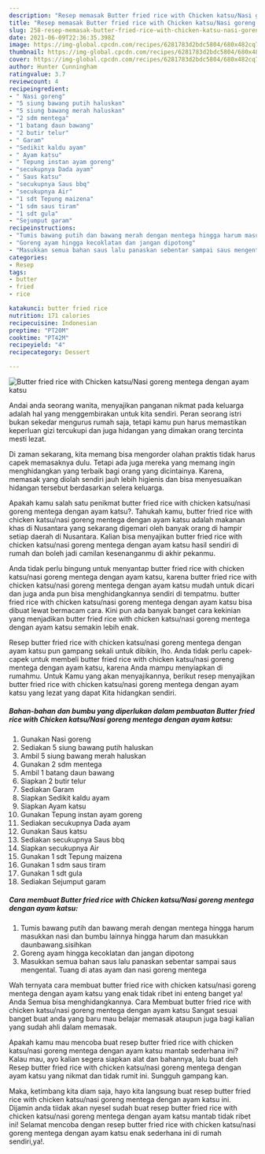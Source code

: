 ```yaml
---
description: "Resep memasak Butter fried rice with Chicken katsu/Nasi goreng mentega dengan ayam katsu yang nikmat Untuk Jualan"
title: "Resep memasak Butter fried rice with Chicken katsu/Nasi goreng mentega dengan ayam katsu yang nikmat Untuk Jualan"
slug: 258-resep-memasak-butter-fried-rice-with-chicken-katsu-nasi-goreng-mentega-dengan-ayam-katsu-yang-nikmat-untuk-jualan
date: 2021-06-09T22:36:35.398Z
image: https://img-global.cpcdn.com/recipes/6281783d2bdc5804/680x482cq70/butter-fried-rice-with-chicken-katsunasi-goreng-mentega-dengan-ayam-katsu-foto-resep-utama.jpg
thumbnail: https://img-global.cpcdn.com/recipes/6281783d2bdc5804/680x482cq70/butter-fried-rice-with-chicken-katsunasi-goreng-mentega-dengan-ayam-katsu-foto-resep-utama.jpg
cover: https://img-global.cpcdn.com/recipes/6281783d2bdc5804/680x482cq70/butter-fried-rice-with-chicken-katsunasi-goreng-mentega-dengan-ayam-katsu-foto-resep-utama.jpg
author: Hunter Cunningham
ratingvalue: 3.7
reviewcount: 4
recipeingredient:
- " Nasi goreng"
- "5 siung bawang putih haluskan"
- "5 siung bawang merah haluskan"
- "2 sdm mentega"
- "1 batang daun bawang"
- "2 butir telur"
- " Garam"
- "Sedikit kaldu ayam"
- " Ayam katsu"
- " Tepung instan ayam goreng"
- "secukupnya Dada ayam"
- " Saus katsu"
- "secukupnya Saus bbq"
- "secukupnya Air"
- "1 sdt Tepung maizena"
- "1 sdm saus tiram"
- "1 sdt gula"
- "Sejumput garam"
recipeinstructions:
- "Tumis bawang putih dan bawang merah dengan mentega hingga harum masukkan nasi dan bumbu lainnya hingga harum dan masukkan daunbawang.sisihkan"
- "Goreng ayam hingga kecoklatan dan jangan dipotong"
- "Masukkan semua bahan saus lalu panaskan sebentar sampai saus mengental. Tuang di atas ayam dan nasi goreng mentega"
categories:
- Resep
tags:
- butter
- fried
- rice

katakunci: butter fried rice 
nutrition: 171 calories
recipecuisine: Indonesian
preptime: "PT20M"
cooktime: "PT42M"
recipeyield: "4"
recipecategory: Dessert

---
```



![Butter fried rice with Chicken katsu/Nasi goreng mentega dengan ayam katsu](https://img-global.cpcdn.com/recipes/6281783d2bdc5804/680x482cq70/butter-fried-rice-with-chicken-katsunasi-goreng-mentega-dengan-ayam-katsu-foto-resep-utama.jpg)

Andai anda seorang wanita, menyajikan panganan nikmat pada keluarga adalah hal yang menggembirakan untuk kita sendiri. Peran seorang istri bukan sekedar mengurus rumah saja, tetapi kamu pun harus memastikan keperluan gizi tercukupi dan juga hidangan yang dimakan orang tercinta mesti lezat.

Di zaman  sekarang, kita memang bisa mengorder olahan praktis tidak harus capek memasaknya dulu. Tetapi ada juga mereka yang memang ingin menghidangkan yang terbaik bagi orang yang dicintainya. Karena, memasak yang diolah sendiri jauh lebih higienis dan bisa menyesuaikan hidangan tersebut berdasarkan selera keluarga. 



Apakah kamu salah satu penikmat butter fried rice with chicken katsu/nasi goreng mentega dengan ayam katsu?. Tahukah kamu, butter fried rice with chicken katsu/nasi goreng mentega dengan ayam katsu adalah makanan khas di Nusantara yang sekarang digemari oleh banyak orang di hampir setiap daerah di Nusantara. Kalian bisa menyajikan butter fried rice with chicken katsu/nasi goreng mentega dengan ayam katsu hasil sendiri di rumah dan boleh jadi camilan kesenanganmu di akhir pekanmu.

Anda tidak perlu bingung untuk menyantap butter fried rice with chicken katsu/nasi goreng mentega dengan ayam katsu, karena butter fried rice with chicken katsu/nasi goreng mentega dengan ayam katsu mudah untuk dicari dan juga anda pun bisa menghidangkannya sendiri di tempatmu. butter fried rice with chicken katsu/nasi goreng mentega dengan ayam katsu bisa dibuat lewat bermacam cara. Kini pun ada banyak banget cara kekinian yang menjadikan butter fried rice with chicken katsu/nasi goreng mentega dengan ayam katsu semakin lebih enak.

Resep butter fried rice with chicken katsu/nasi goreng mentega dengan ayam katsu pun gampang sekali untuk dibikin, lho. Anda tidak perlu capek-capek untuk membeli butter fried rice with chicken katsu/nasi goreng mentega dengan ayam katsu, karena Anda mampu menyiapkan di rumahmu. Untuk Kamu yang akan menyajikannya, berikut resep menyajikan butter fried rice with chicken katsu/nasi goreng mentega dengan ayam katsu yang lezat yang dapat Kita hidangkan sendiri.

<!--inarticleads1-->

##### Bahan-bahan dan bumbu yang diperlukan dalam pembuatan Butter fried rice with Chicken katsu/Nasi goreng mentega dengan ayam katsu:

1. Gunakan  Nasi goreng
1. Sediakan 5 siung bawang putih haluskan
1. Ambil 5 siung bawang merah haluskan
1. Gunakan 2 sdm mentega
1. Ambil 1 batang daun bawang
1. Siapkan 2 butir telur
1. Sediakan  Garam
1. Siapkan Sedikit kaldu ayam
1. Siapkan  Ayam katsu
1. Gunakan  Tepung instan ayam goreng
1. Sediakan secukupnya Dada ayam
1. Gunakan  Saus katsu
1. Sediakan secukupnya Saus bbq
1. Siapkan secukupnya Air
1. Gunakan 1 sdt Tepung maizena
1. Gunakan 1 sdm saus tiram
1. Gunakan 1 sdt gula
1. Sediakan Sejumput garam




<!--inarticleads2-->

##### Cara membuat Butter fried rice with Chicken katsu/Nasi goreng mentega dengan ayam katsu:

1. Tumis bawang putih dan bawang merah dengan mentega hingga harum masukkan nasi dan bumbu lainnya hingga harum dan masukkan daunbawang.sisihkan
1. Goreng ayam hingga kecoklatan dan jangan dipotong
1. Masukkan semua bahan saus lalu panaskan sebentar sampai saus mengental. Tuang di atas ayam dan nasi goreng mentega




Wah ternyata cara membuat butter fried rice with chicken katsu/nasi goreng mentega dengan ayam katsu yang enak tidak ribet ini enteng banget ya! Anda Semua bisa menghidangkannya. Cara Membuat butter fried rice with chicken katsu/nasi goreng mentega dengan ayam katsu Sangat sesuai banget buat anda yang baru mau belajar memasak ataupun juga bagi kalian yang sudah ahli dalam memasak.

Apakah kamu mau mencoba buat resep butter fried rice with chicken katsu/nasi goreng mentega dengan ayam katsu mantab sederhana ini? Kalau mau, ayo kalian segera siapkan alat dan bahannya, lalu buat deh Resep butter fried rice with chicken katsu/nasi goreng mentega dengan ayam katsu yang nikmat dan tidak rumit ini. Sungguh gampang kan. 

Maka, ketimbang kita diam saja, hayo kita langsung buat resep butter fried rice with chicken katsu/nasi goreng mentega dengan ayam katsu ini. Dijamin anda tiidak akan nyesel sudah buat resep butter fried rice with chicken katsu/nasi goreng mentega dengan ayam katsu mantab tidak ribet ini! Selamat mencoba dengan resep butter fried rice with chicken katsu/nasi goreng mentega dengan ayam katsu enak sederhana ini di rumah sendiri,ya!.

